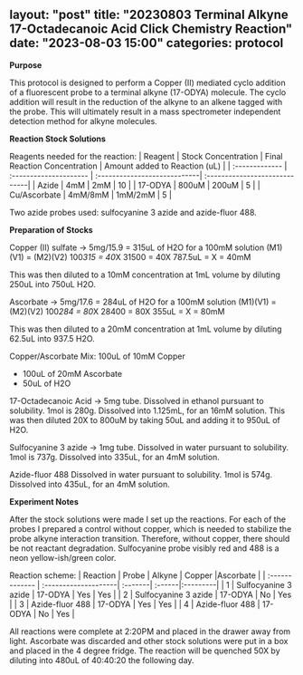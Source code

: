 layout: "post"
title: "20230803 Terminal Alkyne 17-Octadecanoic Acid Click Chemistry Reaction"
date: "2023-08-03 15:00"
categories: protocol
---

**Purpose**

This protocol is designed to perform a Copper (II) mediated cyclo addition of a fluorescent probe to a terminal alkyne (17-ODYA) molecule. The cyclo addition will result in the reduction of the alkyne to an alkene tagged with the probe. This will ultimately result in a mass spectrometer independent detection method for alkyne molecules.

**Reaction Stock Solutions**

Reagents needed for the reaction:
| Reagent         | Stock Concentration    | Final Reaction Concentration | Amount added to Reaction (uL) |
| :-------------  | :--------------------- | :----------------------------| :-----------------------------|
| Azide           | 4mM                    | 2mM                          | 10                            |
| 17-ODYA         | 800uM                  | 200uM                        | 5                             |
| Cu/Ascorbate    | 4mM/8mM                | 1mM/2mM                      | 5                             |

Two azide probes used: sulfocyanine 3 azide and azide-fluor 488.

**Preparation of Stocks**

Copper (II) sulfate -> 5mg/15.9 = 315uL of H2O for a 100mM solution
  (M1)(V1) = (M2)(V2)
   100*315 = 40*X
     31500 = 40X
   787.5uL = X = 40mM

   This was then diluted to a 10mM concentration at 1mL volume by diluting 250uL into 750uL H2O.

Ascorbate -> 5mg/17.6 = 284uL of H2O for a 100mM solution
  (M1)(V1) = (M2)(V2)
   100*284 = 80*X
     28400 = 80X
     355uL = X = 80mM

   This was then diluted to a 20mM concentration at 1mL volume by diluting 62.5uL into 937.5 H2O.

Copper/Ascorbate Mix:
  100uL of 10mM Copper
+ 100uL of 20mM Ascorbate
+ 50uL of H2O

17-Octadecanoic Acid -> 5mg tube.
  Dissolved in ethanol pursuant to solubility. 1mol is 280g. Dissolved into 1.125mL, for an 16mM solution.
  This was then diluted 20X to 800uM by taking 50uL and adding it to 950uL of H2O.

Sulfocyanine 3 azide -> 1mg tube.
  Dissolved in water pursuant to solubility. 1mol is 737g. Dissolved into 335uL, for an 4mM solution.

Azide-fluor 488
  Dissolved in water pursuant to solubility. 1mol is 574g. Dissolved into 435uL, for an 4mM solution.

**Experiment Notes**

After the stock solutions were made I set up the reactions. For each of the probes I prepared a control without copper, which is needed to stabilize the probe alkyne interaction transition. Therefore, without copper, there should be not reactant degradation. Sulfocyanine probe visibly red and 488 is a neon yellow-ish/green color.

Reaction scheme:
| Reaction        | Probe                | Alkyne  | Copper |Ascorbate |
| :-------------  | :--------------------| :-------| :------|:---------|
| 1               | Sulfocyanine 3 azide | 17-ODYA | Yes    | Yes      |
| 2               | Sulfocyanine 3 azide | 17-ODYA | No     | Yes      |
| 3               | Azide-fluor 488      | 17-ODYA | Yes    | Yes      |
| 4               | Azide-fluor 488      | 17-ODYA | No     | Yes      |

All reactions were complete at 2:20PM and placed in the drawer away from light. Ascorbate was discarded and other stock solutions were put in a box and placed in the 4 degree fridge.
The reaction will be quenched 50X by diluting into 480uL of 40:40:20 the following day.
